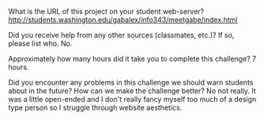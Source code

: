 What is the URL of this project on your student web-server?
http://students.washington.edu/gabalex/info343/meetgabe/index.html

Did you receive help from any other sources (classmates, etc.)? If so, please list who.
No.

Approximately how many hours did it take you to complete this challenge?
7 hours.

Did you encounter any problems in this challenge we should warn students about in the future? How can we make the challenge better?
No not really. It was a little open-ended and I don't really fancy myself too much of a design type person so I struggle through website aesthetics.